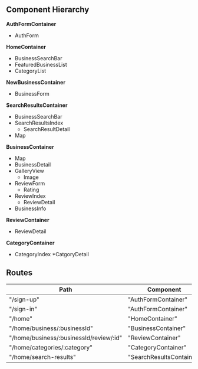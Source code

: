 ## Component Hierarchy

**AuthFormContainer**
- AuthForm

**HomeContainer**
- BusinessSearchBar
- FeaturedBusinessList
- CategoryList

**NewBusinessContainer**
- BusinessForm

**SearchResultsContainer**
- BusinessSearchBar
- SearchResultsIndex
  * SearchResultDetail
- Map

**BusinessContainer**
- Map
- BusinessDetail
- GalleryView
  * Image
- ReviewForm
  * Rating
- ReviewIndex
  * ReviewDetail
- BusinessInfo

**ReviewContainer**
- ReviewDetail

**CategoryContainer**
- CategoryIndex
  *CatgoryDetail

## Routes

|Path   | Component   |
|-------|-------------|
| "/sign-up" | "AuthFormContainer" |
| "/sign-in" | "AuthFormContainer" |
| "/home" | "HomeContainer" |
| "/home/business/:businessId" | "BusinessContainer" |
| "/home/business/:businessId/review/:id" | "ReviewContainer" |
| "/home/categories/:category" | "CategoryContainer" |
| "/home/search-results" | "SearchResultsContainer" |
